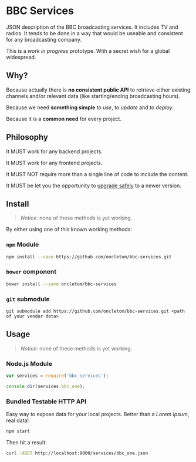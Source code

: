 # BBC Services

JSON description of the BBC broadcasting services. It includes TV and radios.
It tends to be done in a way that would be useable and consistent for any broadcasting company.

This is a *work in progress* prototype.
With a secret wish for a global widespread.

## Why?

Because actually there is **no consistent public API** to retrieve either existing channels and/or relevant data
(like starting/ending broadcasting hours).

Because we need **something simple** to *use*, to *update* and to *deploy*.

Because it is a **common need** for every project.

## Philosophy

It MUST work for any backend projects.

It MUST work for any frontend projects.

It MUST NOT require more than a single line of code to include the content.

It MUST be let you the opportunity to [upgrade safely](http://semver.org/) to a newer version.

## Install

> *Notice*: none of these methods is yet working.

By either using one of this known working methods:

### `npm` Module

```bash
npm install --save https://github.com/oncletom/bbc-services.git
```

### `bower` component

```bash
bower install --save oncletom/bbc-services
```


### `git` submodule

```
git submodule add https://github.com/oncletom/bbc-services.git <path of your vendor data>
```

## Usage

> *Notice*: none of these methods is yet working.

### Node.js Module

```javascript
var services = require('bbc-services');

console.dir(services.bbc_one);
```

### Bundled Testable HTTP API

Easy way to expose data for your local projects. Better than a *Lorem Ipsum*, real data!

```bash
npm start
```

Then hit a result:

```bash
curl -XGET http://localhost:9000/services/bbc_one.json
```

